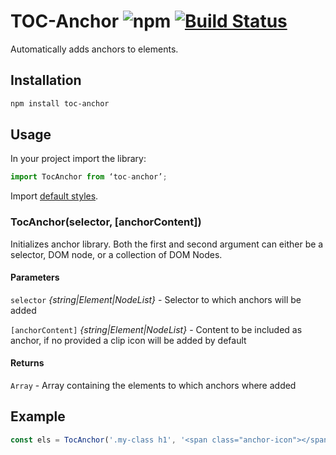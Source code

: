 # TOC-Anchor ![npm](https://img.shields.io/npm/v/toc-anchor.svg) [![Build Status](https://travis-ci.org/firstandthird/svg-injector.svg?branch=master)](https://travis-ci.org/firstandthird/svg-injector)

Automatically adds anchors to elements.

## Installation

```sh
npm install toc-anchor
```

## Usage

In your project import the library:

```js
import TocAnchor from ‘toc-anchor’;
```

Import [default styles](styles.css).

### TocAnchor(selector, [anchorContent])

Initializes anchor library. Both the first and second argument can either be a selector, DOM node, or a collection of DOM Nodes.

#### Parameters

`selector` _{string|Element|NodeList}_ - Selector to which anchors will be added

`[anchorContent]` _{string|Element|NodeList}_ - Content to be included as anchor, if no provided a clip icon will be added by default

#### Returns

`Array` - Array containing the elements to which anchors where added

## Example

```js
const els = TocAnchor('.my-class h1', '<span class="anchor-icon"></span>');
```
